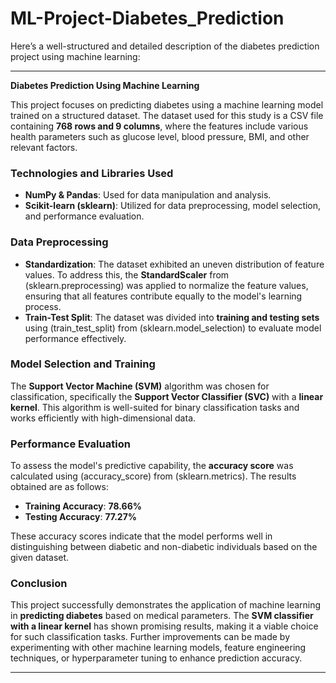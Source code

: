# ML-Project-Diabetes_Prediction
Here’s a well-structured and detailed description of the diabetes prediction project using machine learning:  

---

**Diabetes Prediction Using Machine Learning**  

This project focuses on predicting diabetes using a machine learning model trained on a structured dataset. The dataset used for this study is a CSV file containing **768 rows and 9 columns**, where the features include various health parameters such as glucose level, blood pressure, BMI, and other relevant factors.  

### **Technologies and Libraries Used**  
- **NumPy & Pandas**: Used for data manipulation and analysis.  
- **Scikit-learn (sklearn)**: Utilized for data preprocessing, model selection, and performance evaluation.  

### **Data Preprocessing**  
- **Standardization**: The dataset exhibited an uneven distribution of feature values. To address this, the **StandardScaler** from (sklearn.preprocessing) was applied to normalize the feature values, ensuring that all features contribute equally to the model's learning process.  
- **Train-Test Split**: The dataset was divided into **training and testing sets** using (train_test_split) from (sklearn.model_selection) to evaluate model performance effectively.  

### **Model Selection and Training**  
The **Support Vector Machine (SVM)** algorithm was chosen for classification, specifically the **Support Vector Classifier (SVC)** with a **linear kernel**. This algorithm is well-suited for binary classification tasks and works efficiently with high-dimensional data.  

### **Performance Evaluation**  
To assess the model's predictive capability, the **accuracy score** was calculated using (accuracy_score) from (sklearn.metrics). The results obtained are as follows:  
- **Training Accuracy**: **78.66%**  
- **Testing Accuracy**: **77.27%**  

These accuracy scores indicate that the model performs well in distinguishing between diabetic and non-diabetic individuals based on the given dataset.  

### **Conclusion**  
This project successfully demonstrates the application of machine learning in **predicting diabetes** based on medical parameters. The **SVM classifier with a linear kernel** has shown promising results, making it a viable choice for such classification tasks. Further improvements can be made by experimenting with other machine learning models, feature engineering techniques, or hyperparameter tuning to enhance prediction accuracy.  

---

